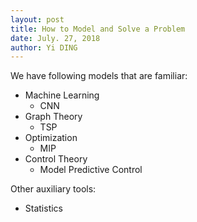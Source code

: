 ```yaml
---
layout: post
title: How to Model and Solve a Problem
date: July. 27, 2018
author: Yi DING
---
```




We have following models that are familiar:

* Machine Learning
  * CNN
* Graph Theory
  * TSP
* Optimization
  * MIP
* Control Theory
  * Model Predictive Control

Other auxiliary tools:

* Statistics